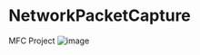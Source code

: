 # NetworkPacketCapture
MFC Project
![image](https://user-images.githubusercontent.com/52357235/172307022-cc2f85ff-b68d-4445-adfe-24a164f8e4e0.png)
